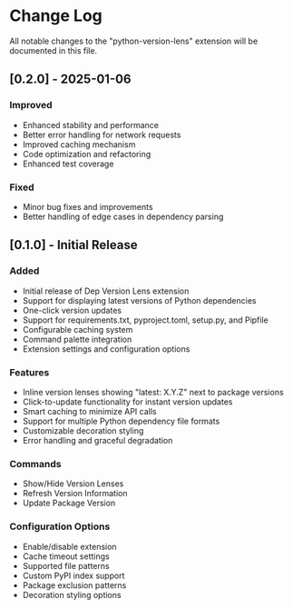 # Change Log

All notable changes to the "python-version-lens" extension will be documented in this file.

## [0.2.0] - 2025-01-06

### Improved
- Enhanced stability and performance
- Better error handling for network requests
- Improved caching mechanism
- Code optimization and refactoring
- Enhanced test coverage

### Fixed
- Minor bug fixes and improvements
- Better handling of edge cases in dependency parsing

## [0.1.0] - Initial Release

### Added
- Initial release of Dep Version Lens extension
- Support for displaying latest versions of Python dependencies
- One-click version updates
- Support for requirements.txt, pyproject.toml, setup.py, and Pipfile
- Configurable caching system
- Command palette integration
- Extension settings and configuration options

### Features
- Inline version lenses showing "latest: X.Y.Z" next to package versions
- Click-to-update functionality for instant version updates
- Smart caching to minimize API calls
- Support for multiple Python dependency file formats
- Customizable decoration styling
- Error handling and graceful degradation

### Commands
- Show/Hide Version Lenses
- Refresh Version Information
- Update Package Version

### Configuration Options
- Enable/disable extension
- Cache timeout settings
- Supported file patterns
- Custom PyPI index support
- Package exclusion patterns
- Decoration styling options